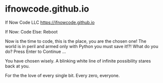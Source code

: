 # ifnowcode.github.io
If Now Code LLC
https://ifnowcode.github.io

If Now: Code
Else: Reboot

Now is the time to code, this is the place, you are the chosen one! The world is in peril and armed only with Python you must save it!?! What do you do? Press Enter to Continue ...

You have chosen wisely. A blinking white line of infinite possibility stares back at you.

For the the love of every single bit. Every zero, everyone.